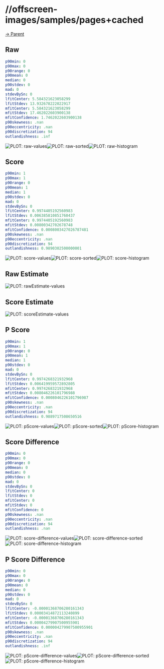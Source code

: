
# //offscreen-images/samples/pages+cached

[→ Parent](../..)


## Raw


```yaml
p90min: 0
p90max: 0
p90range: 0
p90mean: 0
median: 0
p90stdev: 0
mad: 0
stdevBySn: 0
lfitCenter: 5.584321623058299
lfitStdev: 13.932678222022917
mfitCenter: 5.584321623058299
mfitStdev: 17.462022603900138
mfitConfidence: 1.7462022603900138
p90skewness: .nan
p90eccentricity: .nan
p90discretization: 94
outlandishness: .inf

```

![PLOT: raw-values](./raw/values.svg)![PLOT: raw-sorted](./raw/sorted.svg)![PLOT: raw-histogram](./raw/histogram.svg)
## Score


```yaml
p90min: 1
p90max: 1
p90range: 0
p90mean: 1
median: 1
p90stdev: 0
mad: 0
stdevBySn: 0
lfitCenter: 0.9974405192560983
lfitStdev: 0.006385810851760437
mfitCenter: 0.9974405192560983
mfitStdev: 0.00800342702678748
mfitConfidence: 0.0008003427026787481
p90skewness: .nan
p90eccentricity: .nan
p90discretization: 94
outlandishness: 0.9890302500000001

```

![PLOT: score-values](./score/values.svg)![PLOT: score-sorted](./score/sorted.svg)![PLOT: score-histogram](./score/histogram.svg)
## Raw Estimate

![PLOT: rawEstimate-values](./rawEstimate/values.svg)
## Score Estimate

![PLOT: scoreEstimate-values](./scoreEstimate/values.svg)
## P Score


```yaml
p90min: 1
p90max: 1
p90range: 0
p90mean: 1
median: 1
p90stdev: 0
mad: 0
stdevBySn: 0
lfitCenter: 0.9974268321932968
lfitStdev: 0.006419959572892805
mfitCenter: 0.9974268321932968
mfitStdev: 0.008046226101796988
mfitConfidence: 0.0008046226101796987
p90skewness: .nan
p90eccentricity: .nan
p90discretization: 94
outlandishness: 0.9889717508650516

```

![PLOT: pScore-values](./pScore/values.svg)![PLOT: pScore-sorted](./pScore/sorted.svg)![PLOT: pScore-histogram](./pScore/histogram.svg)
## Score Difference


```yaml
p90min: 0
p90max: 0
p90range: 0
p90mean: 0
median: 0
p90stdev: 0
mad: 0
stdevBySn: 0
lfitCenter: 0
lfitStdev: 0
mfitCenter: 0
mfitStdev: 0
mfitConfidence: 0
p90skewness: .nan
p90eccentricity: .nan
p90discretization: 94
outlandishness: .nan

```

![PLOT: score-difference-values](./score-difference/values.svg)![PLOT: score-difference-sorted](./score-difference/sorted.svg)![PLOT: score-difference-histogram](./score-difference/histogram.svg)
## P Score Difference


```yaml
p90min: 0
p90max: 0
p90range: 0
p90mean: 0
median: 0
p90stdev: 0
mad: 0
stdevBySn: 0
lfitCenter: -0.00001368706280161343
lfitStdev: 0.00003414872113240899
mfitCenter: -0.00001368706280161343
mfitStdev: 0.00004279907500955901
mfitConfidence: 0.000004279907500955901
p90skewness: .nan
p90eccentricity: .nan
p90discretization: 94
outlandishness: .inf

```

![PLOT: pScore-difference-values](./pScore-difference/values.svg)![PLOT: pScore-difference-sorted](./pScore-difference/sorted.svg)![PLOT: pScore-difference-histogram](./pScore-difference/histogram.svg)